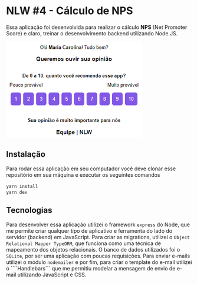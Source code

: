 # NLW #4 - Cálculo de NPS

Essa aplicação foi desenvolvida para realizar o cálculo __NPS__ (Net Promoter Score) e claro, treinar o desenvolvimento backend utilizando Node.JS.

![](/src/email.png)

## Instalação
Para rodar essa aplicação em seu computador você deve clonar esse repositório em sua máquina e executar os seguintes comandos
```
yarn install
yarn dev
```
## Tecnologias
Para desenvolver essa aplicação utilizei o framework ```express``` do Node, que me permite criar qualquer tipo de aplicativo e ferramenta do lado do servidor (backend) em JavaScript. Para criar as migrations, utilizei o ```Object Relational Mapper TypeORM```, que funciona como uma técnica de mapeamento dos objetos relacionais. O banco de dados utilizados foi o ```SQLite```, por ser uma aplicação com poucas requisições. Para enviar e-mails utilizei o módulo ```nodemailer``` e por fim, para criar o template do e-mail utilizei o ````Handlebars``` que me permitiu modelar a mensagem de envio de e-mail utilizando JavaScript e CSS.